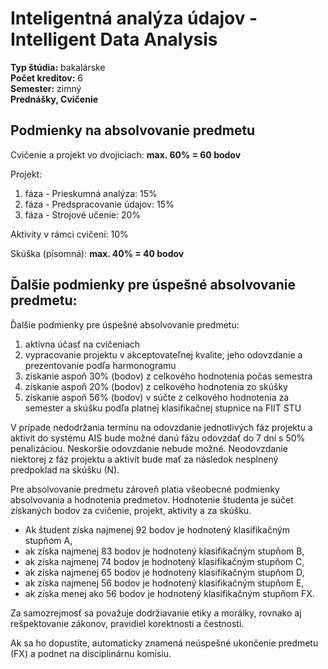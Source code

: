 # Inteligentná analýza údajov - Intelligent Data Analysis
**Typ štúdia:** bakalárske  
**Počet kreditov:** 6  
**Semester:** zimný     
**Prednášky, Cvičenie**     

## Podmienky na absolvovanie predmetu
Cvičenie a projekt vo dvojiciach: **max. 60% = 60 bodov**

Projekt:
1. fáza - Prieskumná analýza: 15%
2. fáza - Predspracovanie údajov: 15%
3. fáza - Strojové učenie: 20%

Aktivity v rámci cvičení: 10%

Skúška (písomná): **max. 40% = 40 bodov**

## Ďalšie podmienky pre úspešné absolvovanie predmetu:
Ďalšie podmienky pre úspešné absolvovanie predmetu:
1. aktívna účasť na cvičeniach
2. vypracovanie projektu v akceptovateľnej kvalite, jeho odovzdanie a prezentovanie podľa harmonogramu
3. získanie aspoň 30% (bodov) z celkového hodnotenia počas semestra
4. získanie aspoň 20% (bodov) z celkového hodnotenia zo skúšky
5. získanie aspoň 56% (bodov) v súčte z celkového hodnotenia za semester a skúšku podľa platnej klasifikačnej stupnice na FIIT STU

V prípade nedodržania termínu na odovzdanie jednotlivých fáz projektu a aktivít do systému AIS bude možné danú fázu odovzdať do 7 dní s 50% penalizáciou. Neskoršie odovzdanie nebude možné. Neodovzdanie niektorej z fáz projektu a aktivít bude mať za následok nesplnený predpoklad na skúšku (N).

Pre absolvovanie predmetu zároveň platia všeobecné podmienky absolvovania a hodnotenia predmetov. Hodnotenie študenta je súčet získaných bodov za cvičenie, projekt, aktivity a za skúšku. 

- Ak študent získa najmenej 92 bodov je hodnotený klasifikačným stupňom A, 
- ak získa najmenej 83 bodov je hodnotený klasifikačným stupňom B, 
- ak získa najmenej 74 bodov je hodnotený klasifikačným stupňom C, 
- ak získa najmenej 65 bodov je hodnotený klasifikačným stupňom D, 
- ak získa najmenej 56 bodov je hodnotený klasifikačným stupňom E, 
- ak získa menej ako 56 bodov je hodnotený klasifikačným stupňom FX. 

Za samozrejmosť sa považuje dodržiavanie etiky a morálky, rovnako aj rešpektovanie zákonov, pravidiel korektnosti a čestnosti.

Ak sa ho dopustíte, automaticky znamená neúspešné ukončenie predmetu (FX) a podnet na disciplinárnu komisiu.
